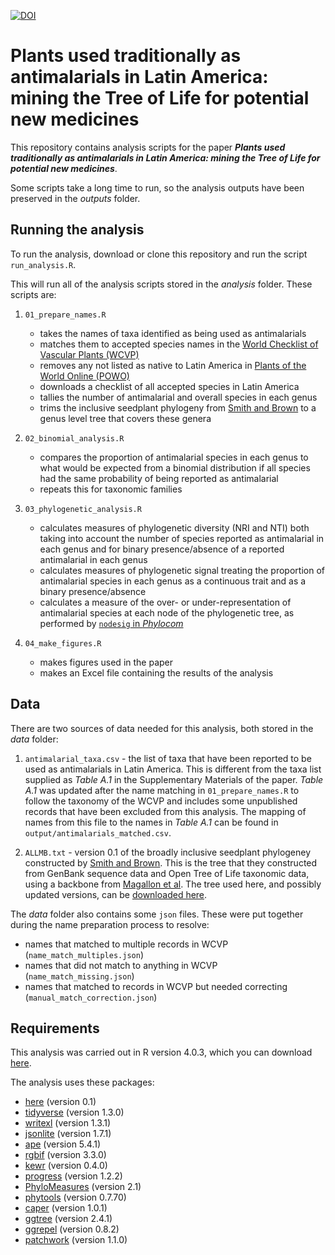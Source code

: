 [![DOI](https://zenodo.org/badge/342380311.svg)](https://zenodo.org/badge/latestdoi/342380311)

# Plants used traditionally as antimalarials in Latin America: mining the Tree of Life for potential new medicines

This repository contains analysis scripts for the paper ***Plants used traditionally as antimalarials in Latin America: mining the Tree of Life for potential new medicines***.

Some scripts take a long time to run, so the analysis outputs have been preserved in the *outputs* folder.

## Running the analysis

To run the analysis, download or clone this repository and run the script `run_analysis.R`.

This will run all of the analysis scripts stored in the *analysis* folder. These scripts are:

1. `01_prepare_names.R`
    * takes the names of taxa identified as being used as antimalarials
    * matches them to accepted species names in the [World Checklist of Vascular Plants (WCVP)](https://wcvp.science.kew.org/)
    * removes any not listed as native to Latin America in [Plants of the World Online (POWO)](http://powo.science.kew.org/)
    * downloads a checklist of all accepted species in Latin America
    * tallies the number of antimalarial and overall species in each genus
    * trims the inclusive seedplant phylogeny from [Smith and Brown](https://bsapubs.onlinelibrary.wiley.com/doi/full/10.1002/ajb2.1019) to a genus level tree that covers these genera

2. `02_binomial_analysis.R`
    * compares the proportion of antimalarial species in each genus to what would be expected from a binomial distribution if all species had the same probability of being reported as antimalarial
    * repeats this for taxonomic families

3. `03_phylogenetic_analysis.R`
    * calculates measures of phylogenetic diversity (NRI and NTI) both taking into account the number of species reported as antimalarial in each genus and for binary presence/absence of a reported antimalarial in each genus
    * calculates measures of phylogenetic signal treating the proportion of antimalarial species in each genus as a continuous trait and as a binary presence/absence
    * calculates a measure of the over- or under-representation of antimalarial species at each node of the phylogenetic tree, as performed by [`nodesig` in *Phylocom*](https://github.com/phylocom/phylocom/)

4. `04_make_figures.R`
    * makes figures used in the paper
    * makes an Excel file containing the results of the analysis

## Data

There are two sources of data needed for this analysis, both stored in the *data* folder:

1. `antimalarial_taxa.csv` - the list of taxa that have been reported to be used as antimalarials in Latin America. This is different from the taxa list supplied as *Table A.1* in the Supplementary Materials of the paper. *Table A.1* was updated after the name matching in `01_prepare_names.R` to follow the taxonomy of the WCVP and includes some unpublished records that have been excluded from this analysis. The mapping of names from this file to the names in *Table A.1* can be found in `output/antimalarials_matched.csv`.

2. `ALLMB.txt` - version 0.1 of the broadly inclusive seedplant phylogeney constructed by [Smith and Brown](https://bsapubs.onlinelibrary.wiley.com/doi/full/10.1002/ajb2.1019). This is the tree that they constructed from GenBank sequence data and Open Tree of Life taxonomic data, using a backbone from [Magallon et al](https://nph.onlinelibrary.wiley.com/doi/10.1111/nph.13264). The tree used here, and possibly updated versions, can be [downloaded here](https://github.com/FePhyFoFum/big_seed_plant_trees).

The *data* folder also contains some `json` files. These were put together during the name preparation process to resolve:

* names that matched to multiple records in WCVP (`name_match_multiples.json`)
* names that did not match to anything in WCVP (`name_match_missing.json`)
* names that matched to records in WCVP but needed correcting (`manual_match_correction.json`)

## Requirements

This analysis was carried out in R version 4.0.3, which you can download [here](https://www.r-project.org/).

The analysis uses these packages:

* [here](https://here.r-lib.org/) (version 0.1)
* [tidyverse](https://www.tidyverse.org/) (version 1.3.0)
* [writexl](https://docs.ropensci.org/writexl/) (version 1.3.1)
* [jsonlite](https://github.com/jeroen/jsonlite) (version 1.7.1)
* [ape](http://ape-package.ird.fr/) (version 5.4.1)
* [rgbif](https://github.com/ropensci/rgbif) (version 3.3.0)
* [kewr](https://barnabywalker.github.io/kewr/) (version 0.4.0)
* [progress](https://github.com/r-lib/progress) (version 1.2.2)
* [PhyloMeasures](https://cran.r-project.org/web/packages/PhyloMeasures/index.html) (version 2.1)
* [phytools](https://github.com/liamrevell/phytools) (version 0.7.70)
* [caper](https://cran.r-project.org/package=caper) (version 1.0.1)
* [ggtree](https://guangchuangyu.github.io/software/ggtree/) (version 2.4.1)
* [ggrepel](https://ggrepel.slowkow.com/index.html) (version 0.8.2)
* [patchwork](https://patchwork.data-imaginist.com/) (version 1.1.0)
